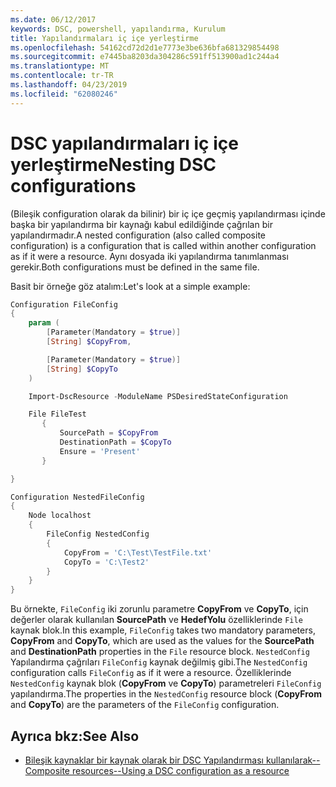 ```yaml
---
ms.date: 06/12/2017
keywords: DSC, powershell, yapılandırma, Kurulum
title: Yapılandırmaları iç içe yerleştirme
ms.openlocfilehash: 54162cd72d2d1e7773e3be636bfa681329854498
ms.sourcegitcommit: e7445ba8203da304286c591ff513900ad1c244a4
ms.translationtype: MT
ms.contentlocale: tr-TR
ms.lasthandoff: 04/23/2019
ms.locfileid: "62080246"
---
```

# <a name="nesting-dsc-configurations"></a><span data-ttu-id="70ab1-103">DSC yapılandırmaları iç içe yerleştirme</span><span class="sxs-lookup"><span data-stu-id="70ab1-103">Nesting DSC configurations</span></span>

<span data-ttu-id="70ab1-104">(Bileşik configuration olarak da bilinir) bir iç içe geçmiş yapılandırması içinde başka bir yapılandırma bir kaynağı kabul edildiğinde çağrılan bir yapılandırmadır.</span><span class="sxs-lookup"><span data-stu-id="70ab1-104">A nested configuration (also called composite configuration) is a configuration that is called within another configuration as if it were a resource.</span></span>
<span data-ttu-id="70ab1-105">Aynı dosyada iki yapılandırma tanımlanması gerekir.</span><span class="sxs-lookup"><span data-stu-id="70ab1-105">Both configurations must be defined in the same file.</span></span>

<span data-ttu-id="70ab1-106">Basit bir örneğe göz atalım:</span><span class="sxs-lookup"><span data-stu-id="70ab1-106">Let's look at a simple example:</span></span>

```powershell
Configuration FileConfig
{
    param (
        [Parameter(Mandatory = $true)]
        [String] $CopyFrom,

        [Parameter(Mandatory = $true)]
        [String] $CopyTo
    )

    Import-DscResource -ModuleName PSDesiredStateConfiguration

    File FileTest
       {
           SourcePath = $CopyFrom
           DestinationPath = $CopyTo
           Ensure = 'Present'
       }

}

Configuration NestedFileConfig
{
    Node localhost
    {
        FileConfig NestedConfig
        {
            CopyFrom = 'C:\Test\TestFile.txt'
            CopyTo = 'C:\Test2'
        }
    }
}
```

<span data-ttu-id="70ab1-107">Bu örnekte, `FileConfig` iki zorunlu parametre **CopyFrom** ve **CopyTo**, için değerler olarak kullanılan **SourcePath** ve  **HedefYolu** özelliklerinde `File` kaynak blok.</span><span class="sxs-lookup"><span data-stu-id="70ab1-107">In this example, `FileConfig` takes two mandatory parameters,  **CopyFrom** and **CopyTo**, which are used as the values for the **SourcePath** and **DestinationPath** properties in the `File` resource block.</span></span>
<span data-ttu-id="70ab1-108">`NestedConfig` Yapılandırma çağrıları `FileConfig` kaynak değilmiş gibi.</span><span class="sxs-lookup"><span data-stu-id="70ab1-108">The `NestedConfig` configuration calls `FileConfig` as if it were a resource.</span></span>
<span data-ttu-id="70ab1-109">Özelliklerinde `NestedConfig` kaynak blok (**CopyFrom** ve **CopyTo**) parametreleri `FileConfig` yapılandırma.</span><span class="sxs-lookup"><span data-stu-id="70ab1-109">The properties in the `NestedConfig` resource block (**CopyFrom** and **CopyTo**) are the parameters of the `FileConfig` configuration.</span></span>

## <a name="see-also"></a><span data-ttu-id="70ab1-110">Ayrıca bkz:</span><span class="sxs-lookup"><span data-stu-id="70ab1-110">See Also</span></span>

- [<span data-ttu-id="70ab1-111">Bileşik kaynaklar bir kaynak olarak bir DSC Yapılandırması kullanılarak--</span><span class="sxs-lookup"><span data-stu-id="70ab1-111">Composite resources--Using a DSC configuration as a resource</span></span>](../resources/authoringResourceComposite.md)